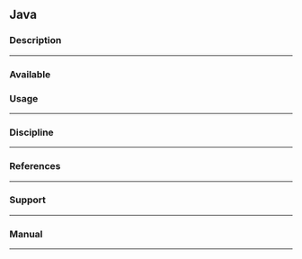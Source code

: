 ## Java

### Description

* * *

### Available

### Usage

* * *

### Discipline

* * *

### References

* * *

### Support

* * *

### Manual

* * *